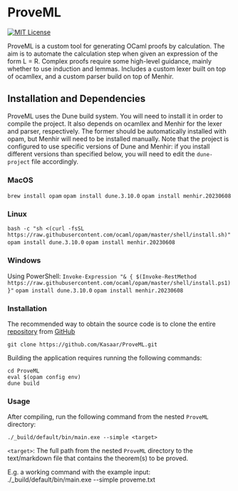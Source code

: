 
ProveML
==========

[![MIT License](https://img.shields.io/badge/license-MIT-blue.svg?style=flat)](https://choosealicense.com/licenses/mit/)

ProveML is a custom tool for generating OCaml proofs by calculation. The aim is
to automate the calculation step when given an expression of the form L = R. Complex
proofs require some high-level guidance, mainly whether to use induction and lemmas.
Includes a custom lexer built on top of ocamllex, and a custom parser build on top of Menhir.

## Installation and Dependencies ##

ProveML uses the Dune build system. You will need to install it in order to compile the project.
It also depends on ocamllex and Menhir for the lexer and parser, respectively. The former should
be automatically installed with opam, but Menhir will need to be installed manually. Note that
the project is configured to use specific versions of Dune and Menhir: if you install different
versions than specified below, you will need to edit the `dune-project` file accordingly.

### MacOS ###

`brew install opam`
`opam install dune.3.10.0`
`opam install menhir.20230608`

### Linux ###

`bash -c "sh <(curl -fsSL https://raw.githubusercontent.com/ocaml/opam/master/shell/install.sh)"`
`opam install dune.3.10.0`
`opam install menhir.20230608`

### Windows ###

Using PowerShell:
`Invoke-Expression "& { $(Invoke-RestMethod https://raw.githubusercontent.com/ocaml/opam/master/shell/install.ps1) }"`
`opam install dune.3.10.0`
`opam install menhir.20230608`

### Installation ###

The recommended way to obtain the source code is to clone the entire
[repository](https://github.com/Kasaar/KPress) from
[GitHub](https://github.com)

    git clone https://github.com/Kasaar/ProveML.git

Building the application requires running the following commands:

    cd ProveML
    eval $(opam config env)
    dune build

### Usage ###

After compiling, run the following command from the nested `ProveML` directory:
    
    ./_build/default/bin/main.exe --simple <target>

`<target>`: The full path from the nested `ProveML` directory to the
text/markdown file that contains the theorem(s) to be proved.

E.g. a working command with the example input:
    ./_build/default/bin/main.exe --simple proveme.txt